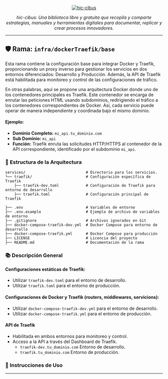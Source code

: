 <p align="center">
  <a href="https://fastapi.tiangolo.com"><img src="https://i.imgur.com/KB6cqcf.jpeg" alt="hic-cibus"></a>
</p>
<p align="center">
    <em>hic-cibus: Una biblioteca libre y gratuita que recopila y comparte estrategias, manuales y herramientas digitales para documentar, replicar y crear procesos innovadores.</em>
</p>

---

## 🛡️ **Rama:**  `infra/dockerTraefik/base`

Esta rama contiene la configuración base para integrar Docker y Traefik, proporcionando un proxy inverso para gestionar los servicios en dos entornos diferenciados: Desarrollo y Producción. Además, la API de Traefik está habilitada para monitoreo y control de las configuraciones de tráfico.

En otras palabras, aquí se propone una arquitectura Docker donde uno de los contenedores principales es Traefik. Este contenedor se encarga de enrutar las peticiones HTML usando subdominios, redirigiendo el tráfico a los contenedores correspondientes de Docker. Así, cada servicio puede operar de manera independiente y coordinada bajo el mismo dominio.

#### Ejemplo:

- **Dominio Completo:** `mi_api.tu_dominio.com`
- **Sub Dominio:** `mi_api`
- **Función:** Traefik enruta las solicitudes HTTP/HTTPS al contenedor de la API correspondiente, identificado por el subdominio `mi_api`.

### 📂 **Estructura de la Arquitectura**

```
services/                           # Directorio para los servicios.
└── traefik/                        # Configuración específica de Traefik
    ├── traefik-dev.toml            # Configuración de Traefik para entorno de desarrollo
    ├── traefik.toml                # Configuración principal de Traefik

├── .env                            # Variables de entorno
├── .env.example                    # Ejemplo de archivo de variables de entorno
├── .gitignore                      # Archivos ignorados en Git
├── docker-compose-traefik-dev.yml  # Docker Compose para entorno de desarrollo
├── docker-compose-traefik.yml      # Docker Compose para producción
├── LICENSE                         # Licencia del proyecto
├── README.md                       # Documentación de la rama
```

### 📚 Descripción General

#### Configuraciones estáticas de Traefik:

- Utilizar `traefik-dev.toml` para el entorno de desarrollo.
- Utilizar `traefik.toml` para el entorno de producción.

#### Configuraciones de Docker y Traefik (routers, middlewares, servicions):

- Utilizar `docker-compose-traefik-dev.yml` para el entorno de desarrollo.
- Utilizar `docker-compose-traefik.yml` para el entorno de producción.

#### API de Traefik

- Habilitada en ambos entornos para monitoreo y control.
- Acceso a la API a través del Dashboard de Traefik.
  - `traefik-dev.tu_dominio.com` Entorno de desarrollo.
  - `traefik.tu_dominio.com` Entorno de producción.

### 🚀 Instrucciones de Uso
---
